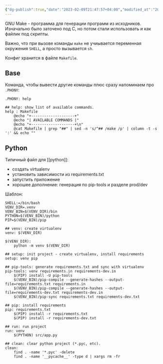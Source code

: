 ```yaml
---
{"dg-publish":true,"date":"2023-02-09T21:47:57+04:00","modified_at":"2023-04-13T17:11:05+04:00","permalink":"/makefile/","dgPassFrontmatter":true}
---
```


GNU Make - программа для генерации программ из исходников. Изначально было заточено под C, но потом стали использовать и как файлик под скрипты.

Важно, что при вызове команды `make` не учиывается переменная окружения `SHELL`, а просто вызывается `sh`.

Конфиг хранится в файле `Makefile`.

## Base

Команда, чтобы вывести другие команды плюс сразу напоминаем про `.PHONY`:

```
.PHONY: help

## help: show list of available commands.
help : Makefile
	@echo "+--------------------+"
	@echo "| AVAILABLE COMMANDS |"
	@echo "+--------------------+\n"
	@cat Makefile | grep "##" | sed -n 's/^## /make /p' | column -t -s ':' && echo ""
```

## Python

Типичный файл для [[python]]:
- создать virtualenv
- установить зависимости из requirements.txt
- запустить приложение
- хорошее дополнение: генерация по pip-tools и разделе prod/dev

Шаблон:
```make
SHELL:=/bin/bash
VENV_DIR=.venv
VENV_BIN=$(VENV_DIR)/bin
PYTHON=$(VENV_BIN)/python
PIP=$(VENV_BIN)/pip

## venv: create virtualenv
venv: $(VENV_DIR)

$(VENV_DIR):
	python -m venv $(VENV_DIR)

## setup: init project - create virtualenv, install requirements
setup: venv pip

## pip-tools: generate requirements.txt and sync with virtualenv
pip-tools: venv requirements.in requirements-dev.in
	$(PIP) install -U pip-tools
	$(VENV_BIN)/pip-compile --generate-hashes --output-file=requirements.txt requirements.in
	$(VENV_BIN)/pip-compile --generate-hashes --output-file=requirements-dev.txt requirements-dev.in
	$(VENV_BIN)/pip-sync requirements.txt requirements-dev.txt

## pip: install requirements
pip: requirements.txt
	$(PIP) install -r requirements.txt
	$(PIP) install -r requirements-dev.txt

## run: run project
run: venv
	$(PYTHON) src/app.py

## clean: clear python project (*.pyc, etc).
clean:
	find . -name '*.pyc' -delete
	find . -name '__pycache__' -type d | xargs rm -fr
```
